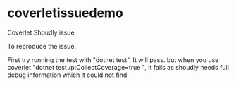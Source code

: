 # coverletissuedemo
Coverlet Shoudly issue

To reproduce the issue.

First try running the test with "dotnet test", It will pass. but when you use coverlet "dotnet test /p:CollectCoverage=true ", It fails as shoudly needs full debug information which it could not find.
